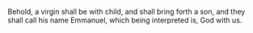 Behold, a virgin shall be with child, and shall bring forth a son, and they shall call his name Emmanuel, which being interpreted is, God with us.

